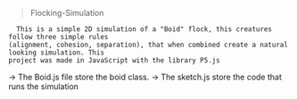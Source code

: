 > Flocking-Simulation

      This is a simple 2D simulation of a "Boid" flock, this creatures follow three simple rules 
    (alignment, cohesion, separation), that when combined create a natural looking simulation. This 
    project was made in JavaScript with the library P5.js

-> The Boid.js file store the boid class.
-> The sketch.js store the code that runs the simulation
